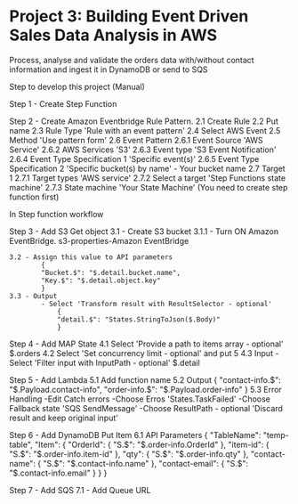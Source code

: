 # Project 3: Building Event Driven Sales Data Analysis in AWS

Process, analyse and validate the orders data with/without contact information and ingest it in DynamoDB or send to SQS

Step to develop this project (Manual)

Step 1 - Create Step Function

Step 2 - Create Amazon Eventbridge Rule Pattern.
    2.1 Create Rule
    2.2 Put name 
    2.3 Rule Type 'Rule with an event pattern'
    2.4 Select AWS Event
    2.5 Method 'Use pattern form'
    2.6 Event Pattern
        2.6.1 Event Source 'AWS Service'
        2.6.2 AWS Services 'S3'
        2.6.3 Event type 'S3 Event Notification'
        2.6.4 Event Type Specification 1 'Specific event(s)'
        2.6.5 Event Type Specification 2 'Specific bucket(s) by name' - Your bucket name
    2.7 Target 1
        2.7.1 Target types 'AWS service'
        2.7.2 Select a target 'Step Functions state machine'
        2.7.3 State machine 'Your State Machine' (You need to create step function first)

In Step function workflow

Step 3 - Add S3 Get object 
    3.1 - Create S3 bucket
        3.1.1 - Turn ON Amazon EventBridge. s3-properties-Amazon EventBridge

    3.2 - Assign this value to API parameters
            {
            "Bucket.$": "$.detail.bucket.name",
            "Key.$": "$.detail.object.key"
            }
    3.3 - Output
            - Select 'Transform result with ResultSelector - optional'
                {
                "detail.$": "States.StringToJson($.Body)"
                }

Step 4 - Add MAP State
    4.1 Select 'Provide a path to items array - optional'
            $.orders
    4.2 Select 'Set concurrency limit - optional' and put 5
    4.3 Input
        - Select 'Filter input with InputPath -  optional'
            $.detail

Step 5 - Add Lambda
    5.1 Add function name
    5.2 Output
        {
        "contact-info.$": "$.Payload.contact-info",
        "order-info.$": "$.Payload.order-info"
        }
    5.3 Error Handling
        -Edit Catch errors
        -Choose Erros 'States.TaskFailed'
        -Choose Fallback state 'SQS SendMessage'
        -Choose ResultPath - optional 'Discard result and keep original input'

Step 6 - Add DynamoDB Put Item
    6.1 API Parameters
        {
            "TableName": "temp-table",
            "Item": {
                "OrderId": {
                "S.$": "$.order-info.OrderId"
                },
                "item-id": {
                "S.$": "$.order-info.item-id"
                },
                "qty": {
                "S.$": "$.order-info.qty"
                },
                "contact-name": {
                "S.$": "$.contact-info.name"
                },
                "contact-email": {
                "S.$": "$.contact-info.email"
                }
            }
        }

Step 7 - Add SQS
    7.1 - Add Queue URL
